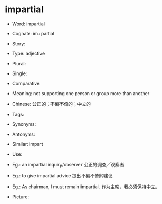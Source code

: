 # impartial

- Word: impartial
- Cognate: im+partial
- Story: 

- Type: adjective
- Plural: 
- Single: 
- Comparative: 
- Meaning: not supporting one person or group more than another
- Chinese: 公正的；不偏不倚的；中立的
- Tags: 
- Synonyms: 
- Antonyms: 
- Similar: impart
- Use: 
- Eg.: an impartial inquiry/observer 公正的调查╱观察者
- Eg.: to give impartial advice 提出不偏不倚的建议
- Eg.: As chairman, I must remain impartial. 作为主席，我必须保持中立。
- Picture: 

